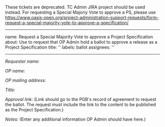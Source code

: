 These tickets are deprecated. TC Admin JIRA project should be used instead. For requesting a Special Majoriy Vote to approve a PS, please use https://www.oasis-open.org/project-administration-support-requests/form-request-a-special-majority-vote-to-approve-a-specification/


---
name: Request a Special Majority Vote to approve a Project Specification
about: Use to request that OP Admin hold a ballot to approve a release as a Project
  Specification
title: ''
labels: ballot
assignees: ''

---

*Requester name:* 

*OP name:* 

*OP mailing address:*

*Title:*

*Approval link:* 
(Link should go to the PGB's record of agreement to request the ballot. The request must include the link to the content to be published as the Project Specification.)

*Notes:* 
(Enter any additional information OP Admin should have here.)
